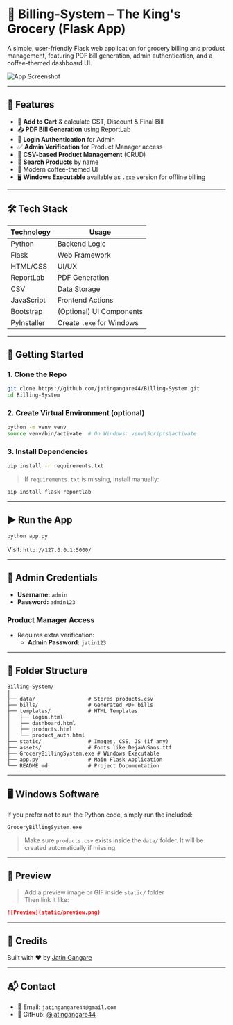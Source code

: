 
# 🛒 Billing-System – The King's Grocery (Flask App)

A simple, user-friendly Flask web application for grocery billing and product management, featuring PDF bill generation, admin authentication, and a coffee-themed dashboard UI.

![App Screenshot](https://raw.githubusercontent.com/jatingangare44/Billing-System/main/static/preview.png)

---

## 📌 Features

- 🧾 **Add to Cart** & calculate GST, Discount & Final Bill
- 📤 **PDF Bill Generation** using ReportLab
- 🔐 **Login Authentication** for Admin
- ✅ **Admin Verification** for Product Manager access
- 📁 **CSV-based Product Management** (CRUD)
- 🔎 **Search Products** by name
- 💅 Modern coffee-themed UI
- 🖥️ **Windows Executable** available as `.exe` version for offline billing

---

## 🛠️ Tech Stack

| Technology | Usage |
|------------|--------|
| Python     | Backend Logic |
| Flask      | Web Framework |
| HTML/CSS   | UI/UX |
| ReportLab  | PDF Generation |
| CSV        | Data Storage |
| JavaScript | Frontend Actions |
| Bootstrap  | (Optional) UI Components |
| PyInstaller | Create `.exe` for Windows |

---

## 🚀 Getting Started

### 1. Clone the Repo

```bash
git clone https://github.com/jatingangare44/Billing-System.git
cd Billing-System
```

### 2. Create Virtual Environment (optional)

```bash
python -m venv venv
source venv/bin/activate  # On Windows: venv\Scripts\activate
```

### 3. Install Dependencies

```bash
pip install -r requirements.txt
```

> If `requirements.txt` is missing, install manually:

```bash
pip install flask reportlab
```

---

## ▶️ Run the App

```bash
python app.py
```

Visit: `http://127.0.0.1:5000/`

---

## 🔑 Admin Credentials

- **Username:** `admin`
- **Password:** `admin123`

### Product Manager Access

- Requires extra verification:
  - **Admin Password:** `jatin123`

---

## 📂 Folder Structure

```
Billing-System/
│
├── data/                 # Stores products.csv
├── bills/                # Generated PDF bills
├── templates/            # HTML Templates
│   ├── login.html
│   ├── dashboard.html
│   ├── products.html
│   └── product_auth.html
├── static/               # Images, CSS, JS (if any)
├── assets/               # Fonts like DejaVuSans.ttf
├── GroceryBillingSystem.exe # Windows Executable
├── app.py                # Main Flask Application
└── README.md             # Project Documentation
```

---

## 🖥️ Windows Software

If you prefer not to run the Python code, simply run the included:

```
GroceryBillingSystem.exe
```

> Make sure `products.csv` exists inside the `data/` folder. It will be created automatically if missing.

---

## 📸 Preview

> Add a preview image or GIF inside `static/` folder  
> Then link it like:

```md
![Preview](static/preview.png)
```

---

## 🤝 Credits

Built with ❤️ by [Jatin Gangare](https://github.com/jatingangare44)

---

## 📬 Contact

- 📧 Email: `jatingangare44@gmail.com`
- 🔗 GitHub: [@jatingangare44](https://github.com/jatingangare44)
